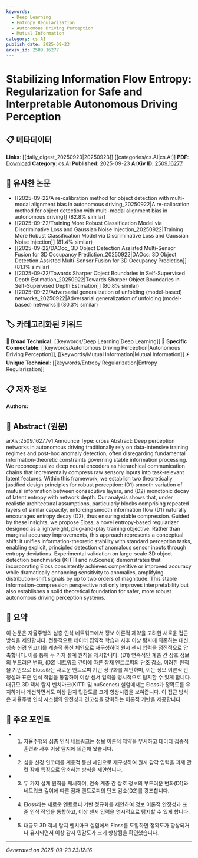 ```yaml
---
keywords:
  - Deep Learning
  - Entropy Regularization
  - Autonomous Driving Perception
  - Mutual Information
category: cs.AI
publish_date: 2025-09-23
arxiv_id: 2509.16277
---
```


<!-- KEYWORD_LINKING_METADATA:
{
  "processed_timestamp": "2025-09-23T23:12:16.368009",
  "vocabulary_version": "1.0",
  "selected_keywords": [
    "Deep Learning",
    "Entropy Regularization",
    "Autonomous Driving Perception",
    "Mutual Information"
  ],
  "rejected_keywords": [],
  "similarity_scores": {
    "Deep Learning": 0.85,
    "Entropy Regularization": 0.78,
    "Autonomous Driving Perception": 0.77,
    "Mutual Information": 0.8
  },
  "extraction_method": "AI_prompt_based",
  "budget_applied": true,
  "candidates_json": {
    "candidates": [
      {
        "surface": "Deep perception networks",
        "canonical": "Deep Learning",
        "aliases": [
          "Deep Neural Networks"
        ],
        "category": "broad_technical",
        "rationale": "Deep Learning is a fundamental concept in the paper, linking to broader technical discussions.",
        "novelty_score": 0.45,
        "connectivity_score": 0.9,
        "specificity_score": 0.6,
        "link_intent_score": 0.85
      },
      {
        "surface": "Entropy-based regularizer",
        "canonical": "Entropy Regularization",
        "aliases": [
          "Eloss"
        ],
        "category": "unique_technical",
        "rationale": "Introduces a novel approach to stabilize information flow, crucial for linking to entropy and regularization topics.",
        "novelty_score": 0.75,
        "connectivity_score": 0.65,
        "specificity_score": 0.8,
        "link_intent_score": 0.78
      },
      {
        "surface": "Autonomous driving perception",
        "canonical": "Autonomous Driving Perception",
        "aliases": [
          "Self-driving Car Perception"
        ],
        "category": "specific_connectable",
        "rationale": "Focuses on the application domain, linking to discussions on perception systems in autonomous vehicles.",
        "novelty_score": 0.5,
        "connectivity_score": 0.7,
        "specificity_score": 0.85,
        "link_intent_score": 0.77
      },
      {
        "surface": "Mutual information",
        "canonical": "Mutual Information",
        "aliases": [
          "Information Theory"
        ],
        "category": "specific_connectable",
        "rationale": "A key theoretical concept used to ensure stable information flow, linking to information theory discussions.",
        "novelty_score": 0.4,
        "connectivity_score": 0.75,
        "specificity_score": 0.7,
        "link_intent_score": 0.8
      }
    ],
    "ban_list_suggestions": [
      "method",
      "experiment",
      "performance"
    ]
  },
  "decisions": [
    {
      "candidate_surface": "Deep perception networks",
      "resolved_canonical": "Deep Learning",
      "decision": "linked",
      "scores": {
        "novelty": 0.45,
        "connectivity": 0.9,
        "specificity": 0.6,
        "link_intent": 0.85
      }
    },
    {
      "candidate_surface": "Entropy-based regularizer",
      "resolved_canonical": "Entropy Regularization",
      "decision": "linked",
      "scores": {
        "novelty": 0.75,
        "connectivity": 0.65,
        "specificity": 0.8,
        "link_intent": 0.78
      }
    },
    {
      "candidate_surface": "Autonomous driving perception",
      "resolved_canonical": "Autonomous Driving Perception",
      "decision": "linked",
      "scores": {
        "novelty": 0.5,
        "connectivity": 0.7,
        "specificity": 0.85,
        "link_intent": 0.77
      }
    },
    {
      "candidate_surface": "Mutual information",
      "resolved_canonical": "Mutual Information",
      "decision": "linked",
      "scores": {
        "novelty": 0.4,
        "connectivity": 0.75,
        "specificity": 0.7,
        "link_intent": 0.8
      }
    }
  ]
}
-->

# Stabilizing Information Flow Entropy: Regularization for Safe and Interpretable Autonomous Driving Perception

## 📋 메타데이터

**Links**: [[daily_digest_20250923|20250923]] [[categories/cs.AI|cs.AI]]
**PDF**: [Download](https://arxiv.org/pdf/2509.16277.pdf)
**Category**: cs.AI
**Published**: 2025-09-23
**ArXiv ID**: [2509.16277](https://arxiv.org/abs/2509.16277)

## 🔗 유사한 논문
- [[2025-09-22/A re-calibration method for object detection with multi-modal alignment bias in autonomous driving_20250922|A re-calibration method for object detection with multi-modal alignment bias in autonomous driving]] (82.8% similar)
- [[2025-09-22/Training More Robust Classification Model via Discriminative Loss and Gaussian Noise Injection_20250922|Training More Robust Classification Model via Discriminative Loss and Gaussian Noise Injection]] (81.4% similar)
- [[2025-09-22/DAOcc_ 3D Object Detection Assisted Multi-Sensor Fusion for 3D Occupancy Prediction_20250922|DAOcc: 3D Object Detection Assisted Multi-Sensor Fusion for 3D Occupancy Prediction]] (81.1% similar)
- [[2025-09-22/Towards Sharper Object Boundaries in Self-Supervised Depth Estimation_20250922|Towards Sharper Object Boundaries in Self-Supervised Depth Estimation]] (80.8% similar)
- [[2025-09-22/Adversarial generalization of unfolding (model-based) networks_20250922|Adversarial generalization of unfolding (model-based) networks]] (80.3% similar)

## 🏷️ 카테고리화된 키워드
**🧠 Broad Technical**: [[keywords/Deep Learning|Deep Learning]]
**🔗 Specific Connectable**: [[keywords/Autonomous Driving Perception|Autonomous Driving Perception]], [[keywords/Mutual Information|Mutual Information]]
**⚡ Unique Technical**: [[keywords/Entropy Regularization|Entropy Regularization]]

## 📋 저자 정보

**Authors:** 

## 📄 Abstract (원문)

arXiv:2509.16277v1 Announce Type: cross 
Abstract: Deep perception networks in autonomous driving traditionally rely on data-intensive training regimes and post-hoc anomaly detection, often disregarding fundamental information-theoretic constraints governing stable information processing. We reconceptualize deep neural encoders as hierarchical communication chains that incrementally compress raw sensory inputs into task-relevant latent features. Within this framework, we establish two theoretically justified design principles for robust perception: (D1) smooth variation of mutual information between consecutive layers, and (D2) monotonic decay of latent entropy with network depth. Our analysis shows that, under realistic architectural assumptions, particularly blocks comprising repeated layers of similar capacity, enforcing smooth information flow (D1) naturally encourages entropy decay (D2), thus ensuring stable compression. Guided by these insights, we propose Eloss, a novel entropy-based regularizer designed as a lightweight, plug-and-play training objective. Rather than marginal accuracy improvements, this approach represents a conceptual shift: it unifies information-theoretic stability with standard perception tasks, enabling explicit, principled detection of anomalous sensor inputs through entropy deviations. Experimental validation on large-scale 3D object detection benchmarks (KITTI and nuScenes) demonstrates that incorporating Eloss consistently achieves competitive or improved accuracy while dramatically enhancing sensitivity to anomalies, amplifying distribution-shift signals by up to two orders of magnitude. This stable information-compression perspective not only improves interpretability but also establishes a solid theoretical foundation for safer, more robust autonomous driving perception systems.

## 📝 요약

이 논문은 자율주행의 심층 인식 네트워크에서 정보 이론적 제약을 고려한 새로운 접근 방식을 제안합니다. 전통적으로 데이터 집약적 학습과 사후 이상 탐지에 의존하는 대신, 심층 신경 인코더를 계층적 통신 체인으로 재구성하여 원시 센서 입력을 점진적으로 압축합니다. 이를 통해 두 가지 설계 원칙을 제시합니다: (D1) 연속적인 계층 간 상호 정보의 부드러운 변화, (D2) 네트워크 깊이에 따른 잠재 엔트로피의 단조 감소. 이러한 원칙을 기반으로 Eloss라는 새로운 엔트로피 기반 정규화를 제안하며, 이는 정보 이론적 안정성과 표준 인식 작업을 통합하여 이상 센서 입력을 명시적으로 탐지할 수 있게 합니다. 대규모 3D 객체 탐지 벤치마크(KITTI 및 nuScenes) 실험에서는 Eloss가 정확도를 유지하거나 개선하면서도 이상 탐지 민감도를 크게 향상시킴을 보여줍니다. 이 접근 방식은 자율주행 인식 시스템의 안전성과 견고성을 강화하는 이론적 기반을 제공합니다.

## 🎯 주요 포인트

- 1. 자율주행의 심층 인식 네트워크는 정보 이론적 제약을 무시하고 데이터 집중적 훈련과 사후 이상 탐지에 의존해 왔습니다.
- 2. 심층 신경 인코더를 계층적 통신 체인으로 재구성하여 원시 감각 입력을 과제 관련 잠재 특징으로 압축하는 방식을 제안합니다.
- 3. 두 가지 설계 원칙을 제시하며, 연속 계층 간 상호 정보의 부드러운 변화(D1)와 네트워크 깊이에 따른 잠재 엔트로피의 단조 감소(D2)를 강조합니다.
- 4. Eloss라는 새로운 엔트로피 기반 정규화를 제안하여 정보 이론적 안정성과 표준 인식 작업을 통합하고, 이상 센서 입력을 명시적으로 탐지할 수 있게 합니다.
- 5. 대규모 3D 객체 탐지 벤치마크 실험에서 Eloss를 도입하면 정확도가 향상되거나 유지되면서 이상 감지 민감도가 크게 향상됨을 확인했습니다.


---

*Generated on 2025-09-23 23:12:16*